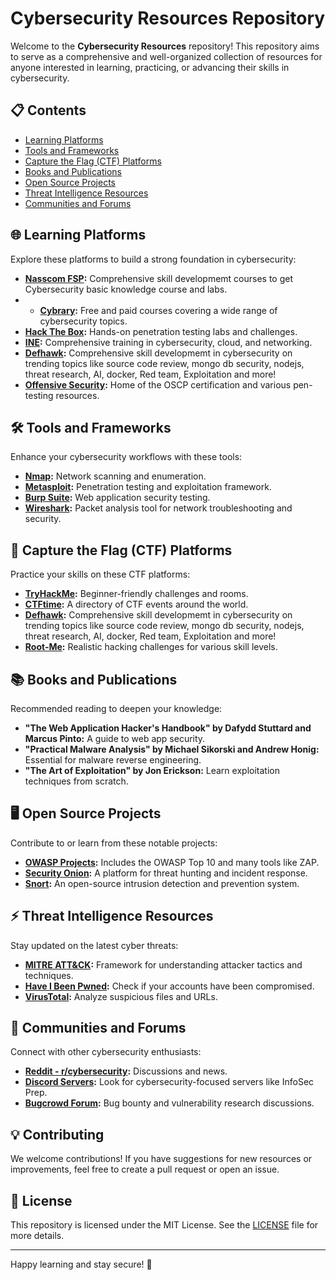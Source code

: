 # Cybersecurity Resources Repository

Welcome to the **Cybersecurity Resources** repository! This repository aims to serve as a comprehensive and well-organized collection of resources for anyone interested in learning, practicing, or advancing their skills in cybersecurity.

## 📋 Contents

- [Learning Platforms](#learning-platforms)
- [Tools and Frameworks](#tools-and-frameworks)
- [Capture the Flag (CTF) Platforms](#capture-the-flag-ctf-platforms)
- [Books and Publications](#books-and-publications)
- [Open Source Projects](#open-source-projects)
- [Threat Intelligence Resources](#threat-intelligence-resources)
- [Communities and Forums](#communities-and-forums)

## 🌐 Learning Platforms

Explore these platforms to build a strong foundation in cybersecurity:

- **[Nasscom FSP](https://www.crac-learning.com/nasscom-fsp):** Comprehensive skill developmemt courses to get Cybersecurity basic knowledge course and labs.
- - **[Cybrary](https://www.cybrary.it/):** Free and paid courses covering a wide range of cybersecurity topics.
- **[Hack The Box](https://www.hackthebox.com/):** Hands-on penetration testing labs and challenges.
- **[INE](https://ine.com/):** Comprehensive training in cybersecurity, cloud, and networking.
- **[Defhawk](https://defhawk.com/):** Comprehensive skill developmemt in cybersecurity on trending topics like source code review, mongo db security, nodejs, threat research, AI, docker, Red team, Exploitation and more!
- **[Offensive Security](https://www.offensive-security.com/):** Home of the OSCP certification and various pen-testing resources.

## 🛠 Tools and Frameworks

Enhance your cybersecurity workflows with these tools:

- **[Nmap](https://nmap.org/):** Network scanning and enumeration.
- **[Metasploit](https://www.metasploit.com/):** Penetration testing and exploitation framework.
- **[Burp Suite](https://portswigger.net/burp):** Web application security testing.
- **[Wireshark](https://www.wireshark.org/):** Packet analysis tool for network troubleshooting and security.

## 🎯 Capture the Flag (CTF) Platforms

Practice your skills on these CTF platforms:

- **[TryHackMe](https://tryhackme.com/):** Beginner-friendly challenges and rooms.
- **[CTFtime](https://ctftime.org/):** A directory of CTF events around the world.
- **[Defhawk](https://defhawk.com/):** Comprehensive skill developmemt in cybersecurity on trending topics like source code review, mongo db security, nodejs, threat research, AI, docker, Red team, Exploitation and more!
- **[Root-Me](https://www.root-me.org/):** Realistic hacking challenges for various skill levels.

## 📚 Books and Publications

Recommended reading to deepen your knowledge:

- **"The Web Application Hacker's Handbook" by Dafydd Stuttard and Marcus Pinto:** A guide to web app security.
- **"Practical Malware Analysis" by Michael Sikorski and Andrew Honig:** Essential for malware reverse engineering.
- **"The Art of Exploitation" by Jon Erickson:** Learn exploitation techniques from scratch.

## 🖥 Open Source Projects

Contribute to or learn from these notable projects:

- **[OWASP Projects](https://owasp.org/):** Includes the OWASP Top 10 and many tools like ZAP.
- **[Security Onion](https://securityonionsolutions.com/):** A platform for threat hunting and incident response.
- **[Snort](https://www.snort.org/):** An open-source intrusion detection and prevention system.

## ⚡ Threat Intelligence Resources

Stay updated on the latest cyber threats:

- **[MITRE ATT&CK](https://attack.mitre.org/):** Framework for understanding attacker tactics and techniques.
- **[Have I Been Pwned](https://haveibeenpwned.com/):** Check if your accounts have been compromised.
- **[VirusTotal](https://www.virustotal.com/):** Analyze suspicious files and URLs.

## 🤝 Communities and Forums

Connect with other cybersecurity enthusiasts:

- **[Reddit - r/cybersecurity](https://www.reddit.com/r/cybersecurity/):** Discussions and news.
- **[Discord Servers](https://discord.com/):** Look for cybersecurity-focused servers like InfoSec Prep.
- **[Bugcrowd Forum](https://forum.bugcrowd.com/):** Bug bounty and vulnerability research discussions.

## 💡 Contributing

We welcome contributions! If you have suggestions for new resources or improvements, feel free to create a pull request or open an issue.

## 📜 License

This repository is licensed under the MIT License. See the [LICENSE](LICENSE) file for more details.

---

Happy learning and stay secure! 🚀
